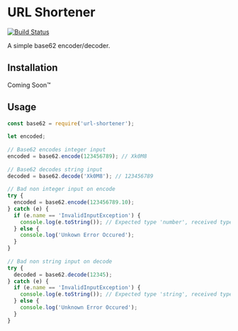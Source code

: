 # URL Shortener
[![Build Status](https://travis-ci.org/tmelliottjr/url-shortener.svg?branch=master)](https://travis-ci.org/tmelliottjr/url-shortener)
  
  
A simple base62 encoder/decoder.

## Installation
Coming Soon™

## Usage
```javascript
const base62 = require('url-shortener');
 
let encoded;
 
// Base62 encodes integer input
encoded = base62.encode(123456789); // Xk0M8
 
// Base62 decodes string input
decoded = base62.decode('Xk0M8'); // 123456789
 
// Bad non integer input on encode
try {
  encoded = base62.encode(123456789.10);
} catch (e) {
  if (e.name == 'InvalidInputException') {
    console.log(e.toString()); // Expected type 'number', received typed 'number non-integer' instead.
  } else {
    console.log('Unkown Error Occured');
  }
}
  
// Bad non string input on decode
try {
  decoded = base62.decode(12345);
} catch (e) {
  if (e.name == 'InvalidInputException') {
    console.log(e.toString()); // Expected type 'string', received typed 'number' instead.
  } else {
    console.log('Unknown Error Occured');
  }
}
```
